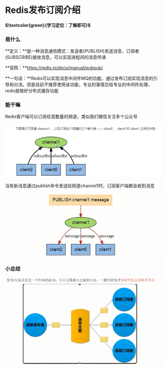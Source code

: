 # Redis发布订阅介绍

#### $\textcolor{green}{学习定位：了解即可}$

### 是什么

**定义：**是一种消息通信模式：发送者(PUBLISH)发送消息，订阅者(SUBSCRIBE)接收消息，可以实现进程间的消息传递

**官网：**https://redis.io/docs/manual/pubsub/

**一句话：**Redis可以实现消息中间件MQ的功能，通过发布订阅实现消息的引导和分流。但是目前不推荐使用该功能，专业的事情交给专业的中间件处理，redis就做好分布式缓存功能

### 能干嘛

Redis客户端可以订阅任意数量的频道，类似我们微信关注多个公众号

![](images/1.jpg)

当有新消息通过publish命令发送给频道channel1时，订阅客户端都会收到消息

![](images/2.jpg)

### 小总结

![](images/3.jpg)



